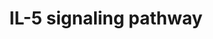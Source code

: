 ---
annotations:
- type: Pathway Ontology
  value: interleukin-5 signaling pathway
authors:
- MaintBot
- Mkutmon
- Eweitz
description: ''
last-edited: 2021-05-23
organisms:
- Pan troglodytes
redirect_from:
- /index.php/Pathway:WP849
- /instance/WP849
schema-jsonld:
- '@context': https://schema.org/
  '@id': https://wikipathways.github.io/pathways/WP849.html
  '@type': Dataset
  creator:
    '@type': Organization
    name: WikiPathways
  description: ''
  keywords:
  - KRAS
  - ICAM1
  - ATF2
  - SOCS1
  - HCLS1
  - MAPK1
  - UNC119
  - PRKCD
  - IL5
  - HRAS
  - CBL
  - SHC1
  - PRKCB1
  - ELK1
  - HCK
  - STAT3
  - ICAM3
  - PTPN11
  - IL2RB
  - CSF2RB
  - MAP2K2
  - BAX
  - ALOX5
  - MAPK9
  - STAT5B
  - PIK3R1
  - SHC2
  - JAK2
  - BTK
  - FOXO3A
  - RAF1
  - GRB2
  - ITGAM
  - JAK1
  - CCND3
  - PIK3R2
  - NFKB1
  - STAT5A
  - CRKL
  - ITGB2
  - PIM1
  - SH2B2
  - RPS6KA1
  - AKT1
  - STAT1
  - IL5RA
  - GSK3B
  - LYN
  - YWHAZ
  - GSK3A
  - RAP1GAP
  - PLA2G4A
  - PTPN6
  - CDKN1B
  - VAV1
  - MAPK14
  - SDCBP
  - RAPGEF1
  - RAC1
  - NFKBIA
  - PIK3CG
  - MAPK3
  - CTNNB1
  - DNM2
  - ALOX5AP
  - SYK
  - SOX4
  - JUN
  - PTK2B
  license: CC0
  name: IL-5 signaling pathway
seo: CreativeWork
title: IL-5 signaling pathway
wpid: WP849
---